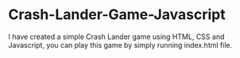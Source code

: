 # Crash-Lander-Game-Javascript
I have created a simple Crash Lander game using HTML, CSS and Javascript, you can play this game by simply running index.html file.

